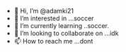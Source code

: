 - 👋 Hi, I’m @adamki21
- 👀 I’m interested in ...soccer
- 🌱 I’m currently learning ..soccer.
- 💞️ I’m looking to collaborate on ...idk
- 📫 How to reach me ...dont

<!---
adamki21/adamki21 is a ✨ special ✨ repository because its `README.md` (this file) appears on your GitHub profile.
You can click the Preview link to take a look at your changes.
--->

